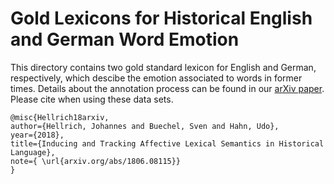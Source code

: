 # Gold Lexicons for Historical English and German Word Emotion

This directory contains two gold standard lexicon for English and German, respectively, which descibe the emotion associated to words in former times. Details about the annotation process can be found in our [arXiv paper](https://arxiv.org/abs/1806.08115). Please cite when using these data sets.

```
@misc{Hellrich18arxiv,
author={Hellrich, Johannes and Buechel, Sven and Hahn, Udo},
year={2018},
title={Inducing and Tracking Affective Lexical Semantics in Historical Language},
note={ \url{arxiv.org/abs/1806.08115}}
}
```
